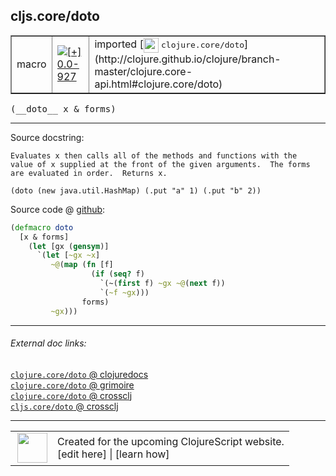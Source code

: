## cljs.core/doto



 <table border="1">
<tr>
<td>macro</td>
<td><a href="https://github.com/cljsinfo/cljs-api-docs/tree/0.0-927"><img valign="middle" alt="[+] 0.0-927" title="Added in 0.0-927" src="https://img.shields.io/badge/+-0.0--927-lightgrey.svg"></a> </td>
<td>
imported [<img height="24px" valign="middle" src="http://i.imgur.com/1GjPKvB.png"> <samp>clojure.core/doto</samp>](http://clojure.github.io/clojure/branch-master/clojure.core-api.html#clojure.core/doto)
</td>
</tr>
</table>


 <samp>
(__doto__ x & forms)<br>
</samp>

---





Source docstring:

```
Evaluates x then calls all of the methods and functions with the
value of x supplied at the front of the given arguments.  The forms
are evaluated in order.  Returns x.

(doto (new java.util.HashMap) (.put "a" 1) (.put "b" 2))
```


Source code @ [github](https://github.com/clojure/clojure/blob/clojure-1.5.1/src/clj/clojure/core.clj#L3463-L3478):

```clj
(defmacro doto
  [x & forms]
    (let [gx (gensym)]
      `(let [~gx ~x]
         ~@(map (fn [f]
                  (if (seq? f)
                    `(~(first f) ~gx ~@(next f))
                    `(~f ~gx)))
                forms)
         ~gx)))
```

<!--
Repo - tag - source tree - lines:

 <pre>
clojure @ clojure-1.5.1
└── src
    └── clj
        └── clojure
            └── <ins>[core.clj:3463-3478](https://github.com/clojure/clojure/blob/clojure-1.5.1/src/clj/clojure/core.clj#L3463-L3478)</ins>
</pre>

-->

---



###### External doc links:

[`clojure.core/doto` @ clojuredocs](http://clojuredocs.org/clojure.core/doto)<br>
[`clojure.core/doto` @ grimoire](http://conj.io/store/v1/org.clojure/clojure/1.7.0-beta3/clj/clojure.core/doto/)<br>
[`clojure.core/doto` @ crossclj](http://crossclj.info/fun/clojure.core/doto.html)<br>
[`cljs.core/doto` @ crossclj](http://crossclj.info/fun/cljs.core/doto.html)<br>

---

 <table>
<tr><td>
<img valign="middle" align="right" width="48px" src="http://i.imgur.com/Hi20huC.png">
</td><td>
Created for the upcoming ClojureScript website.<br>
[edit here] | [learn how]
</td></tr></table>

[edit here]:https://github.com/cljsinfo/cljs-api-docs/blob/master/cljsdoc/cljs.core/doto.cljsdoc
[learn how]:https://github.com/cljsinfo/cljs-api-docs/wiki/cljsdoc-files

<!--

This information was too distracting to show to readers, but I'll leave it
commented here since it is helpful to:

- pretty-print the data used to generate this document
- and show how to retrieve that data



The API data for this symbol:

```clj
{:ns "cljs.core",
 :name "doto",
 :signature ["[x & forms]"],
 :history [["+" "0.0-927"]],
 :type "macro",
 :full-name-encode "cljs.core/doto",
 :source {:code "(defmacro doto\n  [x & forms]\n    (let [gx (gensym)]\n      `(let [~gx ~x]\n         ~@(map (fn [f]\n                  (if (seq? f)\n                    `(~(first f) ~gx ~@(next f))\n                    `(~f ~gx)))\n                forms)\n         ~gx)))",
          :title "Source code",
          :repo "clojure",
          :tag "clojure-1.5.1",
          :filename "src/clj/clojure/core.clj",
          :lines [3463 3478]},
 :full-name "cljs.core/doto",
 :clj-symbol "clojure.core/doto",
 :docstring "Evaluates x then calls all of the methods and functions with the\nvalue of x supplied at the front of the given arguments.  The forms\nare evaluated in order.  Returns x.\n\n(doto (new java.util.HashMap) (.put \"a\" 1) (.put \"b\" 2))"}

```

Retrieve the API data for this symbol:

```clj
;; from Clojure REPL
(require '[clojure.edn :as edn])
(-> (slurp "https://raw.githubusercontent.com/cljsinfo/cljs-api-docs/catalog/cljs-api.edn")
    (edn/read-string)
    (get-in [:symbols "cljs.core/doto"]))
```

-->
